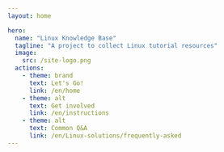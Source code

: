 ```yaml
---
layout: home

hero:
  name: "Linux Knowledge Base"
  tagline: "A project to collect Linux tutorial resources"
  image: 
    src: /site-logo.png
  actions:
    - theme: brand
      text: Let's Go!
      link: /en/home
    - theme: alt
      text: Get involved
      link: /en/instructions
    - theme: alt
      text: Common Q&A
      link: /en/Linux-solutions/frequently-asked
---
```


